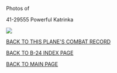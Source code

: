
Photos of 






 




41-29555 Powerful Katrinka  
  

![](41-29555.jpg)  
  

[BACK TO THIS PLANE'S COMBAT RECORD](b24s/41-29555.md)  

[BACK TO B-24 INDEX PAGE](000b24s.md)  

[BACK TO MAIN PAGE](index.html)


